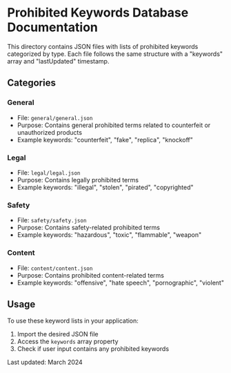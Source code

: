 # Prohibited Keywords Database Documentation

This directory contains JSON files with lists of prohibited keywords categorized by type. Each file follows the same structure with a "keywords" array and "lastUpdated" timestamp.

## Categories

### General

- File: `general/general.json`
- Purpose: Contains general prohibited terms related to counterfeit or unauthorized products
- Example keywords: "counterfeit", "fake", "replica", "knockoff"

### Legal

- File: `legal/legal.json`
- Purpose: Contains legally prohibited terms
- Example keywords: "illegal", "stolen", "pirated", "copyrighted"

### Safety

- File: `safety/safety.json`
- Purpose: Contains safety-related prohibited terms
- Example keywords: "hazardous", "toxic", "flammable", "weapon"

### Content

- File: `content/content.json`
- Purpose: Contains prohibited content-related terms
- Example keywords: "offensive", "hate speech", "pornographic", "violent"

## Usage

To use these keyword lists in your application:

1. Import the desired JSON file
2. Access the `keywords` array property
3. Check if user input contains any prohibited keywords

Last updated: March 2024
